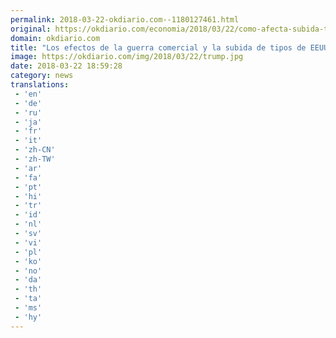 ```yaml
---
permalink: 2018-03-22-okdiario.com--1180127461.html
original: https://okdiario.com/economia/2018/03/22/como-afecta-subida-tipos-eeuu-economia-2005716
domain: okdiario.com
title: "Los efectos de la guerra comercial y la subida de tipos de EEUU"
image: https://okdiario.com/img/2018/03/22/trump.jpg
date: 2018-03-22 18:59:28
category: news
translations: 
 - 'en'
 - 'de'
 - 'ru'
 - 'ja'
 - 'fr'
 - 'it'
 - 'zh-CN'
 - 'zh-TW'
 - 'ar'
 - 'fa'
 - 'pt'
 - 'hi'
 - 'tr'
 - 'id'
 - 'nl'
 - 'sv'
 - 'vi'
 - 'pl'
 - 'ko'
 - 'no'
 - 'da'
 - 'th'
 - 'ta'
 - 'ms'
 - 'hy'
---
```


